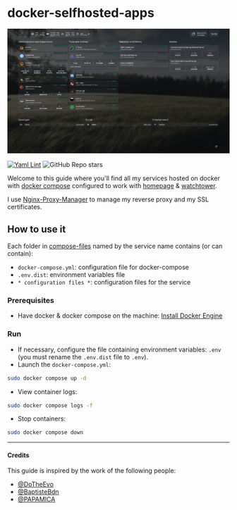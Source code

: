 # docker-selfhosted-apps

<p align="center">
  <picture>
    <img src="images/homepage.png">
  </picture>
</p>

[![Yaml Lint](https://github.com/Lindwen/docker-selfhosted-apps/actions/workflows/yaml-lint.yml/badge.svg)](https://github.com/Lindwen/docker-selfhosted-apps/actions/workflows/yaml-lint.yml)
![GitHub Repo stars](https://img.shields.io/github/stars/Lindwen/docker-selfhosted-apps)


Welcome to this guide where you'll find all my services hosted on docker with [docker compose](https://docs.docker.com/compose/) configured to work with [homepage](https://github.com/gethomepage/homepage) & [watchtower](https://github.com/containrrr/watchtower).

I use [Nginx-Proxy-Manager](https://github.com/NginxProxyManager/nginx-proxy-manager) to manage my reverse proxy and my SSL certificates.

## How to use it

Each folder in [compose-files](./compose-files/) named by the service name contains (or can contain):
  - `docker-compose.yml`: configuration file for docker-compose
  - `.env.dist`: environment variables file
  - `* configuration files *`: configuration files for the service

### Prerequisites

* Have docker & docker compose on the machine: [Install Docker Engine](https://docs.docker.com/engine/install/)

### Run

* If necessary, configure the file containing environment variables: `.env` (you must rename the `.env.dist` file to `.env`).
* Launch the `docker-compose.yml`:
```bash
sudo docker compose up -d
```
* View container logs:
```bash
sudo docker compose logs -f
```
* Stop containers:
```bash
sudo docker compose down
```

---

#### Credits

This guide is inspired by the work of the following people:
* [@DoTheEvo](https://github.com/DoTheEvo/selfhosted-apps-docker)
* [@BaptisteBdn](https://github.com/BaptisteBdn/docker-selfhosted-apps)
* [@PAPAMICA](https://github.com/PAPAMICA/docker-compose-collection)